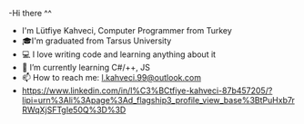 -Hi there ^^
- I'm Lütfiye Kahveci, Computer Programmer from Turkey
- 🎓I'm graduated from Tarsus University
- 💻 I love writing code and learning anything about it
- 🌱 I’m currently learning C#/++, JS
- 📫 How to reach me: l.kahveci.99@outlook.com
- https://www.linkedin.com/in/l%C3%BCtfiye-kahveci-87b457205/?lipi=urn%3Ali%3Apage%3Ad_flagship3_profile_view_base%3BtPuHxb7rRWqXjSFTgIe50Q%3D%3D
<!---
Alsimisst/Alsimisst is a ✨ special ✨ repository because its `README.md` (this file) appears on your GitHub profile.
You can click the Preview link to take a look at your changes.
--->
